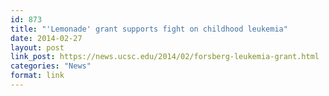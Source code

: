 ```yaml
---
id: 873
title: "'Lemonade' grant supports fight on childhood leukemia"
date: 2014-02-27
layout: post
link_post: https://news.ucsc.edu/2014/02/forsberg-leukemia-grant.html
categories: "News"
format: link
---
```

